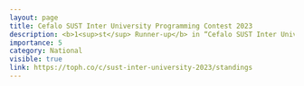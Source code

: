 ```yaml
---
layout: page
title: Cefalo SUST Inter University Programming Contest 2023
description: <b>1<sup>st</sup> Runner-up</b> in “Cefalo SUST Inter University Programming Contest 2023”
importance: 5
category: National
visible: true
link: https://toph.co/c/sust-inter-university-2023/standings
---
```

